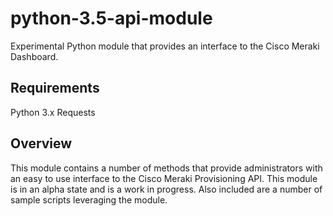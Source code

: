 # python-3.5-api-module
Experimental Python module that provides an interface to the Cisco Meraki Dashboard.

## Requirements

Python 3.x
Requests

## Overview
This module contains a number of methods that provide administrators with an easy to use interface to the Cisco Meraki Provisioning API.  This module is in an alpha state and is a work in progress.  Also included are a number of sample scripts leveraging the module.